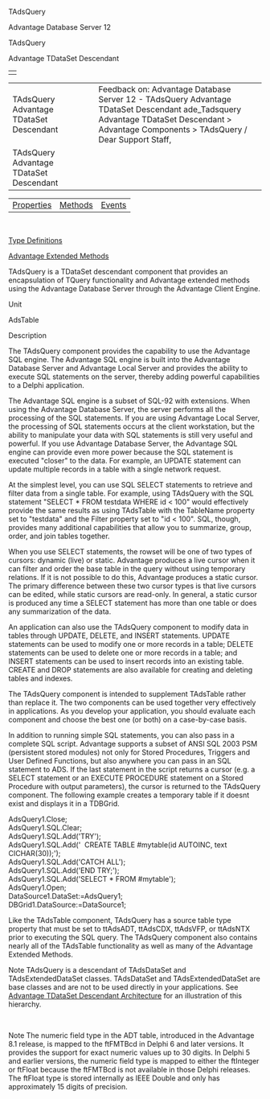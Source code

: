 TAdsQuery




Advantage Database Server 12  

TAdsQuery

Advantage TDataSet Descendant

|  |
| --- |
|  |

|  |  |  |  |  |
| --- | --- | --- | --- | --- |
| TAdsQuery  Advantage TDataSet Descendant |  |  | Feedback on: Advantage Database Server 12 - TAdsQuery Advantage TDataSet Descendant ade\_Tadsquery Advantage TDataSet Descendant > Advantage Components > TAdsQuery / Dear Support Staff, |  |
| TAdsQuery  Advantage TDataSet Descendant |  |  |  |  |

|  |  |  |
| --- | --- | --- |
| [Properties](ade_tadsquery_properties.htm) | [Methods](ade_tadsquery_methods.htm) | [Events](ade_tadsquery_events.htm) |

 

[Type Definitions](ade_type_definitions.htm)

[Advantage Extended Methods](ade_advantage_extended_methods_tadstable.htm)

TAdsQuery is a TDataSet descendant component that provides an encapsulation of TQuery functionality and Advantage extended methods using the Advantage Database Server through the Advantage Client Engine.

Unit

AdsTable

Description

The TAdsQuery component provides the capability to use the Advantage SQL engine. The Advantage SQL engine is built into the Advantage Database Server and Advantage Local Server and provides the ability to execute SQL statements on the server, thereby adding powerful capabilities to a Delphi application.

The Advantage SQL engine is a subset of SQL-92 with extensions. When using the Advantage Database Server, the server performs all the processing of the SQL statements. If you are using Advantage Local Server, the processing of SQL statements occurs at the client workstation, but the ability to manipulate your data with SQL statements is still very useful and powerful. If you use Advantage Database Server, the Advantage SQL engine can provide even more power because the SQL statement is executed "closer" to the data. For example, an UPDATE statement can update multiple records in a table with a single network request.

At the simplest level, you can use SQL SELECT statements to retrieve and filter data from a single table. For example, using TAdsQuery with the SQL statement "SELECT \* FROM testdata WHERE id < 100" would effectively provide the same results as using TAdsTable with the TableName property set to "testdata" and the Filter property set to "id < 100". SQL, though, provides many additional capabilities that allow you to summarize, group, order, and join tables together.

When you use SELECT statements, the rowset will be one of two types of cursors: dynamic (live) or static. Advantage produces a live cursor when it can filter and order the base table in the query without using temporary relations. If it is not possible to do this, Advantage produces a static cursor. The primary difference between these two cursor types is that live cursors can be edited, while static cursors are read-only. In general, a static cursor is produced any time a SELECT statement has more than one table or does any summarization of the data.

An application can also use the TAdsQuery component to modify data in tables through UPDATE, DELETE, and INSERT statements. UPDATE statements can be used to modify one or more records in a table; DELETE statements can be used to delete one or more records in a table; and INSERT statements can be used to insert records into an existing table. CREATE and DROP statements are also available for creating and deleting tables and indexes.

The TAdsQuery component is intended to supplement TAdsTable rather than replace it. The two components can be used together very effectively in applications. As you develop your application, you should evaluate each component and choose the best one (or both) on a case-by-case basis.

In addition to running simple SQL statements, you can also pass in a complete SQL script. Advantage supports a subset of ANSI SQL 2003 PSM (persistent stored modules) not only for Stored Procedures, Triggers and User Defined Functions, but also anywhere you can pass in an SQL statement to ADS. If the last statement in the script returns a cursor (e.g. a SELECT statement or an EXECUTE PROCEDURE statement on a Stored Procedure with output parameters), the cursor is returned to the TAdsQuery component. The following example creates a temporary table if it doesnt exist and displays it in a TDBGrid.

AdsQuery1.Close;  
AdsQuery1.SQL.Clear;  
AdsQuery1.SQL.Add('TRY');  
AdsQuery1.SQL.Add('  CREATE TABLE #mytable(id AUTOINC, text CICHAR(30));');  
AdsQuery1.SQL.Add('CATCH ALL');  
AdsQuery1.SQL.Add('END TRY;');  
AdsQuery1.SQL.Add('SELECT \* FROM #mytable');  
AdsQuery1.Open;  
DataSource1.DataSet:=AdsQuery1;  
DBGrid1.DataSource:=DataSource1;

Like the TAdsTable component, TAdsQuery has a source table type property that must be set to ttAdsADT, ttAdsCDX, ttAdsVFP, or ttAdsNTX prior to executing the SQL query. The TAdsQuery component also contains nearly all of the TAdsTable functionality as well as many of the Advantage Extended Methods.

Note TAdsQuery is a descendant of TAdsDataSet and TAdsExtendedDataSet classes. TAdsDataSet and TAdsExtendedDataSet are base classes and are not to be used directly in your applications. See [Advantage TDataSet Descendant Architecture](ade_advantage_tdataset_descendant_architecture.htm) for an illustration of this hierarchy.

 

Note The numeric field type in the ADT table, introduced in the Advantage 8.1 release, is mapped to the ftFMTBcd in Delphi 6 and later versions. It provides the support for exact numeric values up to 30 digits. In Delphi 5 and earlier versions, the numeric field type is mapped to either the ftInteger or ftFloat because the ftFMTBcd is not available in those Delphi releases. The ftFloat type is stored internally as IEEE Double and only has approximately 15 digits of precision.